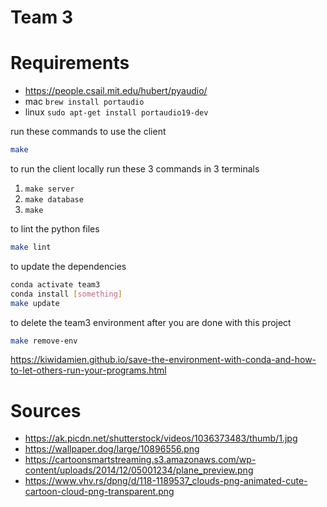 # Team 3

# Requirements

-   https://people.csail.mit.edu/hubert/pyaudio/
-   mac `brew install portaudio`
-   linux `sudo apt-get install portaudio19-dev`

run these commands to use the client

```sh
make
```

to run the client locally run these 3 commands in 3 terminals

1. `make server`
2. `make database`
3. `make`

to lint the python files

```sh
make lint
```

to update the dependencies

```sh
conda activate team3
conda install [something]
make update
```

to delete the team3 environment after you are done with this project

```sh
make remove-env
```

https://kiwidamien.github.io/save-the-environment-with-conda-and-how-to-let-others-run-your-programs.html

# Sources

-   https://ak.picdn.net/shutterstock/videos/1036373483/thumb/1.jpg
-   https://wallpaper.dog/large/10896556.png
-   https://cartoonsmartstreaming.s3.amazonaws.com/wp-content/uploads/2014/12/05001234/plane_preview.png
-   https://www.vhv.rs/dpng/d/118-1189537_clouds-png-animated-cute-cartoon-cloud-png-transparent.png
